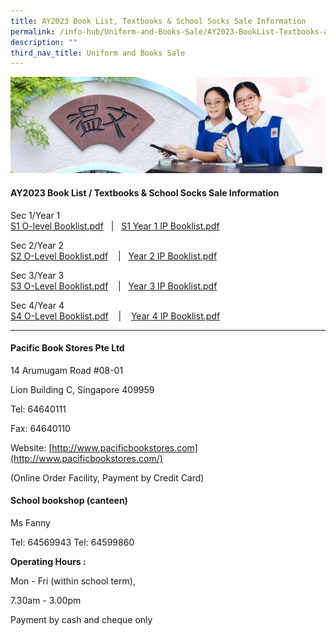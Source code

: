```yaml
---
title: AY2023 Book List, Textbooks & School Socks Sale Information
permalink: /info-hub/Uniform-and-Books-Sale/AY2023-BookList-Textbooks-and-School-Socks-Sale-Information/
description: ""
third_nav_title: Uniform and Books Sale
---
```

![](/images/01%20Banner%20Photos/06%20subpage%20infohub.jpg)


#### **AY2023 Book List / Textbooks & School Socks Sale Information**

Sec 1/Year 1  
[S1 O-level Booklist.pdf](/files/06%20Infohub/Sec%201%20O-Level%20booklist.pdf)   |   [S1 Year 1 IP Booklist.pdf](/files/06%20Infohub/Year%201%20IP%20booklist.pdf)
  
Sec 2/Year 2  
[S2 O-Level Booklist.pdf](/files/06%20Infohub/Sec%202%20O-Level%20booklist.pdf)    |   [Year 2 IP Booklist.pdf](/files/06%20Infohub/Year%202%20IP%20booklist.pdf)
  
Sec 3/Year 3  
[S3 O-Level Booklist.pdf](/files/06%20Infohub/Sec%203%20O-Level%20booklist.pdf)    |   [Year 3 IP Booklist.pdf](/files/06%20Infohub/Year%203%20IP%20booklist.pdf)

  
Sec 4/Year 4  
[S4 O-Level Booklist.pdf](/files/06%20Infohub/Sec%204%20O-Level%20booklist.pdf)    |    [Year 4 IP Booklist.pdf](/files/06%20Infohub/Year%204%20IP%20booklist.pdf)
  

---

#### **Pacific Book Stores Pte Ltd**

14 Arumugam Road #08-01

Lion Building C, Singapore 409959

Tel: 64640111

Fax: 64640110

Website: [http://www.pacificbookstores.com](http://www.pacificbookstores.com/)

(Online Order Facility, Payment by Credit Card)

#### **School bookshop (canteen)**

Ms Fanny

Tel: 64569943 Tel: 64599860


<b>Operating Hours :</b>

Mon - Fri (within school term),

7.30am - 3.00pm

Payment by cash and cheque only
